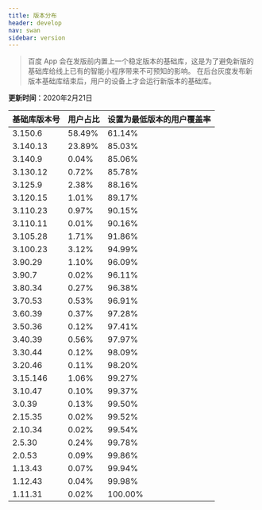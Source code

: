 ```yaml
---
title: 版本分布
header: develop
nav: swan
sidebar: version
---
```


> 百度 App 会在发版前内置上一个稳定版本的基础库，这是为了避免新版的基础库给线上已有的智能小程序带来不可预知的影响。
在后台灰度发布新版本基础库结束后，用户的设备上才会运行新版本的基础库。


**更新时间**：2020年2月21日


 
|基础库版本号|用户占比|设置为最低版本的用户覆盖率|
|:---|:---|:---|
|3.150.6| 58.49%|61.14%|
|3.140.13| 23.89%|85.03%|
|3.140.9| 0.04%|85.06%|
|3.130.12| 0.72%|85.78%|
|3.125.9| 2.38%|88.16%|
|3.120.15| 1.01%|89.17%|
|3.110.23| 0.97%|90.15%|
|3.110.11| 0.01%|90.16%|
|3.105.28| 1.71%|91.86%|
|3.100.23| 3.12%|94.99%|
|3.90.29| 1.10%|96.09%|
|3.90.7| 0.02%|96.11%|
|3.80.34| 0.27%|96.38%|
|3.70.53| 0.53%|96.91%|
|3.60.39| 0.37%|97.28%|
|3.50.36| 0.12%|97.41%|
|3.40.39| 0.56%|97.97%|
|3.30.44| 0.12%|98.09%|
|3.20.46| 0.11%|98.20%|
|3.15.146| 1.06%|99.27%|
|3.10.47| 0.10%|99.37%|
|3.0.39| 0.13%|99.50%|
|2.15.35| 0.02%|99.52%|
|2.10.34| 0.02%|99.54%|
|2.5.30| 0.24%|99.78%|
|2.0.53| 0.09%|99.86%|
|1.13.43| 0.07%|99.94%|
|1.12.43| 0.04%|99.98%|
|1.11.31| 0.02%|100.00%|